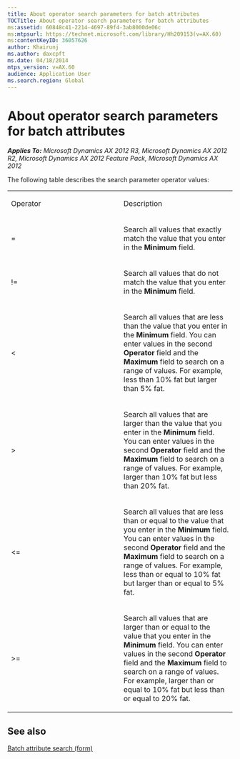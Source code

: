 ```yaml
---
title: About operator search parameters for batch attributes
TOCTitle: About operator search parameters for batch attributes
ms:assetid: 60848c41-2214-4697-89f4-3ab8000de06c
ms:mtpsurl: https://technet.microsoft.com/library/Hh209153(v=AX.60)
ms:contentKeyID: 36057626
author: Khairunj
ms.author: daxcpft
ms.date: 04/18/2014
mtps_version: v=AX.60
audience: Application User
ms.search.region: Global
---
```


# About operator search parameters for batch attributes 


_**Applies To:** Microsoft Dynamics AX 2012 R3, Microsoft Dynamics AX 2012 R2, Microsoft Dynamics AX 2012 Feature Pack, Microsoft Dynamics AX 2012_

The following table describes the search parameter operator values:

<table>
<colgroup>
<col style="width: 50%" />
<col style="width: 50%" />
</colgroup>
<tbody>
<tr class="odd">
<td><p>Operator</p></td>
<td><p>Description</p></td>
</tr>
<tr class="even">
<td><p>=</p></td>
<td><p>Search all values that exactly match the value that you enter in the <strong>Minimum</strong> field.</p></td>
</tr>
<tr class="odd">
<td><p>!=</p></td>
<td><p>Search all values that do not match the value that you enter in the <strong>Minimum</strong> field.</p></td>
</tr>
<tr class="even">
<td><p>&lt;</p></td>
<td><p>Search all values that are less than the value that you enter in the <strong>Minimum</strong> field. You can enter values in the second <strong>Operator</strong> field and the <strong>Maximum</strong> field to search on a range of values. For example, less than 10% fat but larger than 5% fat.</p></td>
</tr>
<tr class="odd">
<td><p>&gt;</p></td>
<td><p>Search all values that are larger than the value that you enter in the <strong>Minimum</strong> field. You can enter values in the second <strong>Operator</strong> field and the <strong>Maximum</strong> field to search on a range of values. For example, larger than 10% fat but less than 20% fat.</p></td>
</tr>
<tr class="even">
<td><p>&lt;=</p></td>
<td><p>Search all values that are less than or equal to the value that you enter in the <strong>Minimum</strong> field. You can enter values in the second <strong>Operator</strong> field and the <strong>Maximum</strong> field to search on a range of values. For example, less than or equal to 10% fat but larger than or equal to 5% fat.</p></td>
</tr>
<tr class="odd">
<td><p>&gt;=</p></td>
<td><p>Search all values that are larger than or equal to the value that you enter in the <strong>Minimum</strong> field. You can enter values in the second <strong>Operator</strong> field and the <strong>Maximum</strong> field to search on a range of values. For example, larger than or equal to 10% fat but less than or equal to 20% fat.</p></td>
</tr>
</tbody>
</table>


## See also

[Batch attribute search (form)](https://technet.microsoft.com/library/hh242819\(v=ax.60\))

  



